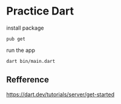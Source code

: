 # Practice Dart

install package
```
pub get
``` 

run the app
```
dart bin/main.dart
```

## Refference 
https://dart.dev/tutorials/server/get-started
